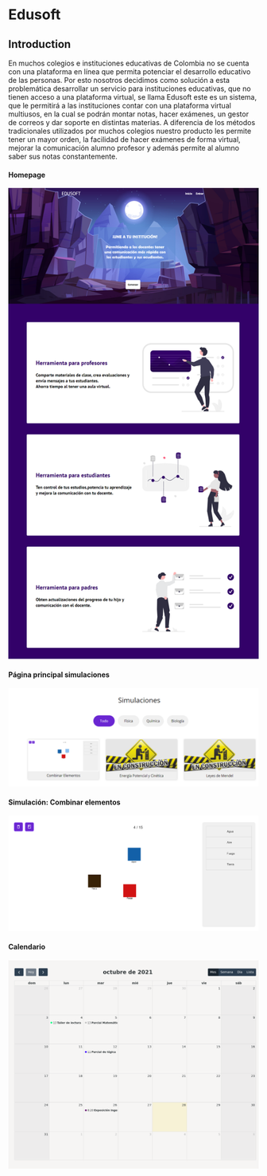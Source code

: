 # Edusoft

## Introduction

En muchos colegios e instituciones educativas de Colombia no se cuenta con una plataforma en línea que permita potenciar el desarrollo educativo de las personas. Por esto nosotros decidimos como solución a esta problemática desarrollar un servicio para instituciones educativas, que no tienen acceso a una plataforma virtual, se llama Edusoft este es un sistema, que le permitirá a las instituciones contar con una plataforma virtual multiusos, en la cual se podrán montar notas, hacer exámenes, un gestor de correos y dar soporte en distintas materias. A diferencia de los métodos tradicionales utilizados por muchos colegios nuestro producto les permite tener un mayor orden, la facilidad de hacer exámenes de forma virtual, mejorar la comunicación alumno profesor y además permite al alumno saber sus notas constantemente. 

#### Homepage

![Chat Application](https://github.com/barryallen2223/edusoft/blob/main/homepage/assets/vista_homepage.png)

#### Página principal simulaciones

![Chat Application](https://github.com/barryallen2223/edusoft/blob/main/simulaciones/paginaPrincipal/assets/vista_sim_princp.png)

#### Simulación: Combinar elementos

![Chat Application](https://github.com/barryallen2223/edusoft/blob/main/simulaciones/simCombinarElementos/assets/vista_simulacion_combinar%20elementos.png)

#### Calendario

![Chat Application](https://github.com/barryallen2223/edusoft/blob/main/calendario/vista_calendario.png)
